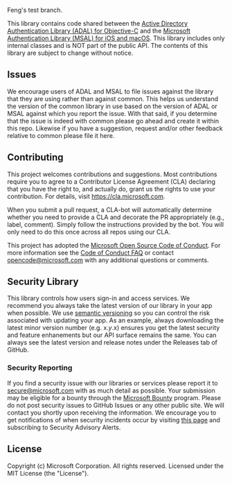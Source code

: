 Feng's test branch.

This library contains code shared between the [Active Directory Authentication Library (ADAL) for Objective-C](https://github.com/AzureAD/azure-activedirectory-library-for-objc) and the [Microsoft Authentication Library (MSAL) for iOS and macOS](https://github.com/AzureAD/microsoft-authentication-library-for-objc). This library includes only internal classes and is NOT part of the public API. The contents of this library are subject to change without notice.

## Issues

We encourage users of ADAL and MSAL to file issues against the library that they are using rather than against common. This helps us understand the version of the common library in use based on the version of ADAL or MSAL against which you report the issue. With that said, if you determine that the issue is indeed with common please go ahead and create it within this repo. Likewise if you have a suggestion, request and/or other feedback relative to common please file it here.

## Contributing

This project welcomes contributions and suggestions.  Most contributions require you to agree to a
Contributor License Agreement (CLA) declaring that you have the right to, and actually do, grant us
the rights to use your contribution. For details, visit https://cla.microsoft.com.

When you submit a pull request, a CLA-bot will automatically determine whether you need to provide
a CLA and decorate the PR appropriately (e.g., label, comment). Simply follow the instructions
provided by the bot. You will only need to do this once across all repos using our CLA.

This project has adopted the [Microsoft Open Source Code of Conduct](https://opensource.microsoft.com/codeofconduct/).
For more information see the [Code of Conduct FAQ](https://opensource.microsoft.com/codeofconduct/faq/) or
contact [opencode@microsoft.com](mailto:opencode@microsoft.com) with any additional questions or comments.

## Security Library

This library controls how users sign-in and access services. We recommend you always take the latest version of our library in your app when possible. We use [semantic versioning](http://semver.org) so you can control the risk associated with updating your app. As an example, always downloading the latest minor version number (e.g. x.*y*.x) ensures you get the latest security and feature enhanements but our API surface remains the same. You can always see the latest version and release notes under the Releases tab of GitHub.

### Security Reporting

If you find a security issue with our libraries or services please report it to [secure@microsoft.com](mailto:secure@microsoft.com) with as much detail as possible. Your submission may be eligible for a bounty through the [Microsoft Bounty](http://aka.ms/bugbounty) program. Please do not post security issues to GitHub Issues or any other public site. We will contact you shortly upon receiving the information. We encourage you to get notifications of when security incidents occur by visiting [this page](https://technet.microsoft.com/en-us/security/dd252948) and subscribing to Security Advisory Alerts.


## License

Copyright (c) Microsoft Corporation.  All rights reserved. Licensed under the MIT License (the "License").
